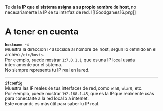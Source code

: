 Te da **la IP que el sistema asigna a su propio nombre de host**, no necesariamente la IP de tu interfaz de red.
![[Goodgames16.png]]


# A tener en cuenta

**`hostname -i`**  
Muestra la dirección IP asociada al nombre del host, según lo definido en el archivo `/etc/hosts`.  
Por ejemplo, puede mostrar `127.0.1.1`, que es una IP local usada internamente por el sistema.  
No siempre representa tu IP real en la red.

---

**`ifconfig`**  
Muestra las IP reales de tus interfaces de red, como `eth0`, `wlan0`, etc.  
Por ejemplo, puede mostrar `192.168.1.45`, que es la IP que realmente usás para conectarte a la red local o a internet.  
Este comando es más útil para saber tu IP real.